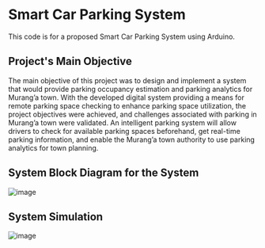 # Smart Car Parking System
This code is for a proposed Smart Car Parking System using Arduino. 
## Project's Main Objective
The main objective of this project was to design and implement a system that would provide parking occupancy estimation and parking analytics for Murang’a town. With the developed digital system providing a means for remote parking space checking to enhance parking space utilization, the project objectives were achieved, and challenges associated with parking in Murang’a town were validated. An intelligent parking system will allow drivers to check for available parking spaces beforehand, get real-time parking information, and enable the Murang’a town authority to use parking analytics for town planning.
## System Block Diagram for the System
![image](https://github.com/koomedenis40/Smart_Car_Parking_System_Code/assets/98518504/febbe753-4add-4462-8f4d-91d42a1f1230)

## System Simulation <br>
![image](https://github.com/koomedenis40/Smart_Car_Parking_System_Code/assets/98518504/59894066-983d-4d09-b927-2ae90cb3a8a8)


